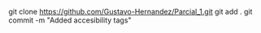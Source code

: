 git clone https://github.com/Gustavo-Hernandez/Parcial_1.git
git add .
git commit -m "Added accesibility tags"
